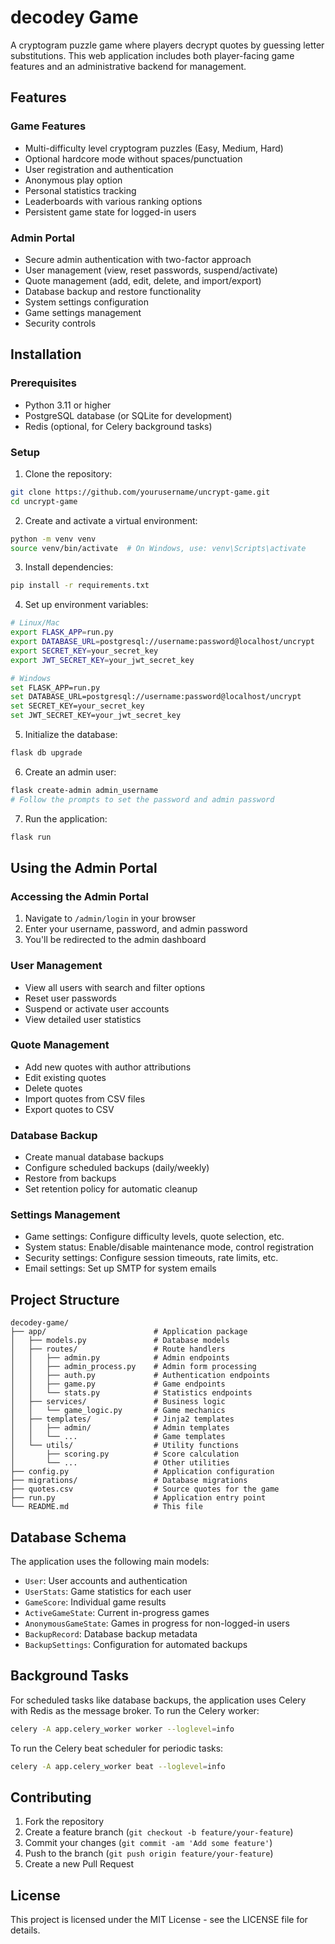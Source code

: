 # decodey Game

A cryptogram puzzle game where players decrypt quotes by guessing letter substitutions. This web application includes both player-facing game features and an administrative backend for management.

## Features

### Game Features
- Multi-difficulty level cryptogram puzzles (Easy, Medium, Hard)
- Optional hardcore mode without spaces/punctuation
- User registration and authentication
- Anonymous play option
- Personal statistics tracking
- Leaderboards with various ranking options
- Persistent game state for logged-in users

### Admin Portal
- Secure admin authentication with two-factor approach
- User management (view, reset passwords, suspend/activate)
- Quote management (add, edit, delete, and import/export)
- Database backup and restore functionality
- System settings configuration
- Game settings management
- Security controls

## Installation

### Prerequisites
- Python 3.11 or higher
- PostgreSQL database (or SQLite for development)
- Redis (optional, for Celery background tasks)

### Setup

1. Clone the repository:
```bash
git clone https://github.com/yourusername/uncrypt-game.git
cd uncrypt-game
```

2. Create and activate a virtual environment:
```bash
python -m venv venv
source venv/bin/activate  # On Windows, use: venv\Scripts\activate
```

3. Install dependencies:
```bash
pip install -r requirements.txt
```

4. Set up environment variables:
```bash
# Linux/Mac
export FLASK_APP=run.py
export DATABASE_URL=postgresql://username:password@localhost/uncrypt
export SECRET_KEY=your_secret_key
export JWT_SECRET_KEY=your_jwt_secret_key

# Windows
set FLASK_APP=run.py
set DATABASE_URL=postgresql://username:password@localhost/uncrypt
set SECRET_KEY=your_secret_key
set JWT_SECRET_KEY=your_jwt_secret_key
```

5. Initialize the database:
```bash
flask db upgrade
```

6. Create an admin user:
```bash
flask create-admin admin_username
# Follow the prompts to set the password and admin password
```

7. Run the application:
```bash
flask run
```

## Using the Admin Portal

### Accessing the Admin Portal
1. Navigate to `/admin/login` in your browser
2. Enter your username, password, and admin password
3. You'll be redirected to the admin dashboard

### User Management
- View all users with search and filter options
- Reset user passwords
- Suspend or activate user accounts
- View detailed user statistics

### Quote Management
- Add new quotes with author attributions
- Edit existing quotes
- Delete quotes
- Import quotes from CSV files
- Export quotes to CSV

### Database Backup
- Create manual database backups
- Configure scheduled backups (daily/weekly)
- Restore from backups
- Set retention policy for automatic cleanup

### Settings Management
- Game settings: Configure difficulty levels, quote selection, etc.
- System status: Enable/disable maintenance mode, control registration
- Security settings: Configure session timeouts, rate limits, etc.
- Email settings: Set up SMTP for system emails

## Project Structure

```
decodey-game/
├── app/                        # Application package
│   ├── models.py               # Database models
│   ├── routes/                 # Route handlers
│   │   ├── admin.py            # Admin endpoints
│   │   ├── admin_process.py    # Admin form processing
│   │   ├── auth.py             # Authentication endpoints
│   │   ├── game.py             # Game endpoints
│   │   └── stats.py            # Statistics endpoints
│   ├── services/               # Business logic
│   │   └── game_logic.py       # Game mechanics
│   ├── templates/              # Jinja2 templates
│   │   ├── admin/              # Admin templates
│   │   └── ...                 # Game templates
│   └── utils/                  # Utility functions
│       ├── scoring.py          # Score calculation
│       └── ...                 # Other utilities
├── config.py                   # Application configuration
├── migrations/                 # Database migrations
├── quotes.csv                  # Source quotes for the game
├── run.py                      # Application entry point
└── README.md                   # This file
```

## Database Schema

The application uses the following main models:

- `User`: User accounts and authentication
- `UserStats`: Game statistics for each user
- `GameScore`: Individual game results
- `ActiveGameState`: Current in-progress games
- `AnonymousGameState`: Games in progress for non-logged-in users
- `BackupRecord`: Database backup metadata
- `BackupSettings`: Configuration for automated backups

## Background Tasks

For scheduled tasks like database backups, the application uses Celery with Redis as the message broker. To run the Celery worker:

```bash
celery -A app.celery_worker worker --loglevel=info
```

To run the Celery beat scheduler for periodic tasks:

```bash
celery -A app.celery_worker beat --loglevel=info
```

## Contributing

1. Fork the repository
2. Create a feature branch (`git checkout -b feature/your-feature`)
3. Commit your changes (`git commit -am 'Add some feature'`)
4. Push to the branch (`git push origin feature/your-feature`)
5. Create a new Pull Request

## License

This project is licensed under the MIT License - see the LICENSE file for details.